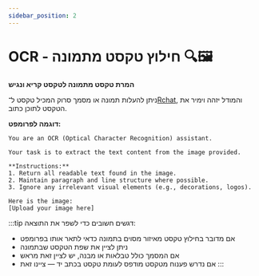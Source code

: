 ```yaml
---
sidebar_position: 2
---
```


# OCR - חילוץ טקסט מתמונה 🔍🖼️

**המרת טקסט מתמונה לטקסט קריא ונגיש**

ניתן להעלות תמונה או מסמך סרוק המכיל טקסט ל־[Rchat](https://docusaurus.new), והמודל יזהה וימיר את הטקסט לתוכן כתוב.

**דוגמה לפרומפט:**
```mdx title="חילוץ טקסט מתמונה"
You are an OCR (Optical Character Recognition) assistant.

Your task is to extract the text content from the image provided.

**Instructions:**
1. Return all readable text found in the image.
2. Maintain paragraph and line structure where possible.
3. Ignore any irrelevant visual elements (e.g., decorations, logos).

Here is the image:
[Upload your image here]
```

:::tip דגשים חשובים
כדי לשפר את התוצאה:
- אם מדובר בחילוץ טקסט מאיזור מסוים בתמונה כדאי לתאר אותו בפרומפט
- ניתן לציין את שפת הטקסט שבתמונה
- אם המסמך כולל טבלאות או מבנה, יש לציין זאת מראש
- אם נדרש פענוח מטקסט מודפס לעומת טקסט בכתב יד — ציינו זאת
:::